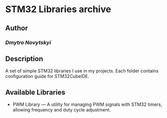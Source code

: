 # STM32 Libraries archive

## Author

### *Dmytro Novytskyi*

## Description

A set of simple STM32 libraries I use in my projects. Each folder contains configuration guide for STM32CubeIDE.

## Available Libraries

- PWM Library — A utility for managing PWM signals with STM32 timers, allowing frequency and duty cycle adjustment.
